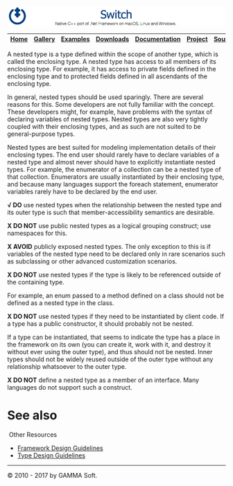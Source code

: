 ![Switch Header](Images/SwitchNativeC++port.png)

| [Home](Home.md) | [Gallery](Gallery.md) | [Examples](Examples.md) | [Downloads](Downloads.md) | [Documentation](Documentation.md) | [Project](https://sourceforge.net/projects/switchpro) | [Source](https://github.com/gammasoft71/switch) | [License](License.md) | [Contact](Contact.md) | [GAMMA Soft](https://gammasoft71.wixsite.com/gammasoft) |
|-----------------|-----------------------|-------------------------|-------------------------|-----------------------------------|-------------------------------------------------------|-------------------------------------------------|-----------------------|-----------------------|---------------------------------------------------------|

A nested type is a type defined within the scope of another type, which is called the enclosing type. A nested type has access to all members of its enclosing type. For example, it has access to private fields defined in the enclosing type and to protected fields defined in all ascendants of the enclosing type.

In general, nested types should be used sparingly. There are several reasons for this. Some developers are not fully familiar with the concept. These developers might, for example, have problems with the syntax of declaring variables of nested types. Nested types are also very tightly coupled with their enclosing types, and as such are not suited to be general-purpose types.

Nested types are best suited for modeling implementation details of their enclosing types. The end user should rarely have to declare variables of a nested type and almost never should have to explicitly instantiate nested types. For example, the enumerator of a collection can be a nested type of that collection. Enumerators are usually instantiated by their enclosing type, and because many languages support the foreach statement, enumerator variables rarely have to be declared by the end user.

**√ DO** use nested types when the relationship between the nested type and its outer type is such that member-accessibility semantics are desirable.

**X DO NOT** use public nested types as a logical grouping construct; use namespaces for this.

**X AVOID** publicly exposed nested types. The only exception to this is if variables of the nested type need to be declared only in rare scenarios such as subclassing or other advanced customization scenarios.

**X DO NOT** use nested types if the type is likely to be referenced outside of the containing type.

For example, an enum passed to a method defined on a class should not be defined as a nested type in the class.

**X DO NOT** use nested types if they need to be instantiated by client code. If a type has a public constructor, it should probably not be nested.

If a type can be instantiated, that seems to indicate the type has a place in the framework on its own (you can create it, work with it, and destroy it without ever using the outer type), and thus should not be nested. Inner types should not be widely reused outside of the outer type without any relationship whatsoever to the outer type.

**X DO NOT** define a nested type as a member of an interface. Many languages do not support such a construct.

# See also
​
Other Resources

* [Framework Design Guidelines](FrameworkDesignGuidelines.md)
* [Type Design Guidelines](TypeDesignGuidelines.md)

______________________________________________________________________________________________

© 2010 - 2017 by GAMMA Soft.
